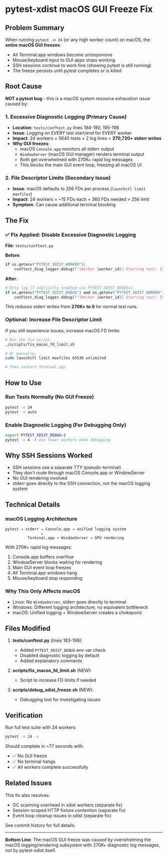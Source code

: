 # pytest-xdist macOS GUI Freeze Fix

## Problem Summary

When running `pytest -n 24` (or any high worker count) on macOS, the **entire macOS GUI freezes**:
- All Terminal.app windows become unresponsive
- Mouse/keyboard input to GUI apps stops working
- SSH sessions continue to work fine (showing pytest is still running)
- The freeze persists until pytest completes or is killed

## Root Cause

**NOT a pytest bug** - this is a macOS system resource exhaustion issue caused by:

### 1. Excessive Diagnostic Logging (Primary Cause)
- **Location**: `tests/conftest.py` lines 184-190, 195-198
- **Issue**: Logging on EVERY test start/end for EVERY worker
- **Impact**: 24 workers × 5640 tests × 2 log lines = **270,720+ stderr writes**
- **Why GUI freezes**:
  - macOS `Console.app` monitors all stderr output
  - `WindowServer` (macOS GUI manager) renders terminal output
  - Both get overwhelmed with 270K+ rapid log messages
  - This blocks the main GUI event loop, freezing all macOS UI

### 2. File Descriptor Limits (Secondary Issue)
- **Issue**: macOS defaults to 256 FDs per process (`launchctl limit maxfiles`)
- **Impact**: 24 workers × ~15 FDs each = 360 FDs needed > 256 limit
- **Symptom**: Can cause additional terminal blocking

## The Fix

### ✅ **Fix Applied: Disable Excessive Diagnostic Logging**

**File**: `tests/conftest.py`

**Before**:
```python
if os.getenv("PYTEST_XDIST_WORKER"):
    conftest_diag_logger.debug(f"[Worker {worker_id}] Starting test: {test_name}")
```

**After**:
```python
# Only log if explicitly enabled via PYTEST_XDIST_DEBUG=1
if os.getenv("PYTEST_XDIST_DEBUG") and os.getenv("PYTEST_XDIST_WORKER"):
    conftest_diag_logger.debug(f"[Worker {worker_id}] Starting test: {test_name}")
```

This reduces stderr writes from **270K+ to 0** for normal test runs.

### Optional: Increase File Descriptor Limit

If you still experience issues, increase macOS FD limits:

```bash
# Run the fix script
./scripts/fix_macos_fd_limit.sh

# Or manually:
sudo launchctl limit maxfiles 65536 unlimited

# Then restart Terminal.app
```

## How to Use

### Run Tests Normally (No GUI Freeze)
```bash
pytest -n 24
pytest -n auto
```

### Enable Diagnostic Logging (For Debugging Only)
```bash
export PYTEST_XDIST_DEBUG=1
pytest -n 4  # Use fewer workers when debugging
```

## Why SSH Sessions Worked

- SSH sessions use a separate TTY (pseudo-terminal)
- They don't route through macOS Console.app or WindowServer
- No GUI rendering involved
- stderr goes directly to the SSH connection, not the macOS logging system

## Technical Details

### macOS Logging Architecture
```
pytest → stderr → Console.app → unified logging system
                ↓
          Terminal.app → WindowServer → GPU rendering
```

With 270K+ rapid log messages:
1. Console.app buffers overflow
2. WindowServer blocks waiting for rendering
3. Main GUI event loop freezes
4. All Terminal.app windows hang
5. Mouse/keyboard stop responding

### Why This Only Affects macOS

- Linux: No `WindowServer`, stderr goes directly to terminal
- Windows: Different logging architecture, no equivalent bottleneck
- macOS: Unified logging + WindowServer creates a chokepoint

## Files Modified

1. **tests/conftest.py** (lines 183-198):
   - Added `PYTEST_XDIST_DEBUG` env var check
   - Disabled diagnostic logging by default
   - Added explanatory comments

2. **scripts/fix_macos_fd_limit.sh** (NEW):
   - Script to increase FD limits if needed

3. **scripts/debug_xdist_freeze.sh** (NEW):
   - Debugging tool for investigating issues

## Verification

Run full test suite with 24 workers:
```bash
pytest -n 24 -v
```

Should complete in ~77 seconds with:
- ✅ No GUI freeze
- ✅ No terminal hangs
- ✅ All workers complete successfully

## Related Issues

This fix also resolves:
- GC scanning overhead in xdist workers (separate fix)
- Session-scoped HTTP fixture contention (separate fix)
- Event loop cleanup issues in xdist (separate fix)

See commit history for full details.

---

**Bottom Line**: The macOS GUI freeze was caused by overwhelming the macOS logging/rendering subsystem with 270K+ diagnostic log messages, not by pytest-xdist itself.
